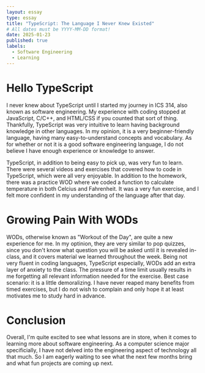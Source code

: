 ```yaml
---
layout: essay
type: essay
title: "TypeScript: The Language I Never Knew Existed"
# All dates must be YYYY-MM-DD format!
date: 2025-01-23
published: true
labels:
  - Software Engineering
  - Learning
---
```


# Hello TypeScript
I never knew about TypeScript until I started my journey in ICS 314, also known as software engineering. My experience with coding stopped at JavaScript, C/C++, and HTML/CSS if you counted that sort of thing. Thankfully, TypeScript was very intuitive to learn having background knowledge in other languages. In my opinion, it is a very beginner-friendly language, having many easy-to-understand concepts and vocabulary. As for whether or not it is a good software engineering language, I do not believe I have enough experience or knowledge to answer.

TypeScript, in addition to being easy to pick up, was very fun to learn. There were several videos and exercises that covered how to code in TypeScript, which were all very enjoyable. In addition to the homework, there was a practice WOD where we coded a function to calculate temperature in both Celcius and Fahrenheit. It was a very fun exercise, and I felt more confident in my understanding of the language after that day.

# Growing Pain With WODs
WODs, otherwise known as "Workout of the Day", are quite a new experience for me. In my optinion, they are very similar to pop quizzes, since you don't know what question you will be asked until it is revealed in-class, and it covers material we learned throughout the week. Being not very fluent in coding languages, TypeScript especially, WODs add an extra layer of anxiety to the class. The pressure of a time limit usually results in me forgetting all relevant information needed for the exercise. Best case scenario: it is a little demoralizing. I have never reaped many benefits from timed exercises, but I do not wish to complain and only hope it at least motivates me to study hard in advance.

# Conclusion
Overall, I'm quite excited to see what lessons are in store, when it comes to learning more about software engineering. As a computer science major specificially, I have not delved into the engineering aspect of technology all that much. So I am eagerly waiting to see what the next few months bring and what fun projects are coming up next.
